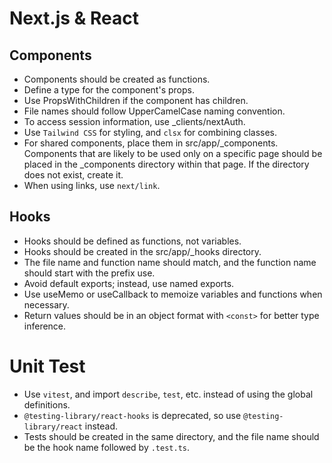 # Next.js & React

## Components

- Components should be created as functions.
- Define a type for the component's props.
- Use PropsWithChildren if the component has children.
- File names should follow UpperCamelCase naming convention.
- To access session information, use \_clients/nextAuth.
- Use `Tailwind CSS` for styling, and `clsx` for combining classes.
- For shared components, place them in src/app/\_components. Components that are likely to be used only on a specific page should be placed in the \_components directory within that page. If the directory does not exist, create it.
- When using links, use `next/link`.

## Hooks

- Hooks should be defined as functions, not variables.
- Hooks should be created in the src/app/\_hooks directory.
- The file name and function name should match, and the function name should start with the prefix use.
- Avoid default exports; instead, use named exports.
- Use useMemo or useCallback to memoize variables and functions when necessary.
- Return values should be in an object format with `<const>` for better type inference.

# Unit Test

- Use `vitest`, and import `describe`, `test`, etc. instead of using the global definitions.
- `@testing-library/react-hooks` is deprecated, so use `@testing-library/react` instead.
- Tests should be created in the same directory, and the file name should be the hook name followed by `.test.ts`.

